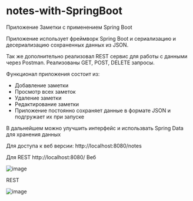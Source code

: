 # notes-with-SpringBoot
Приложение Заметки с применением Spring Boot

Приложение использует фреймворк Spring Boot и сериализацию и десериализацию сохраненных данных из JSON.

Так же дополнительно реализовал REST сервис для работы с данными через Postman.
Реализованы GET, POST, DELETE запросы.

Функционал приложения состоит из:

- Добавление заметки
- Просмотр всех заметок
- Удаление заметки
- Редактирование заметки
- Приложение постоянно сохраняет данные в формате JSON и подгружает их при запуске 

В дальнейшем можно улучшить интерфейс и использвать Spring Data для хранения данных

Для доступа к веб версии: http://localhost:8080/notes

Для REST http://localhost:8080/
Веб

![image](https://user-images.githubusercontent.com/92898813/222927579-062b2a86-8c37-46c2-bf13-dc75744d3007.png)

REST

![image](https://user-images.githubusercontent.com/92898813/222927553-da710407-bc85-4d88-9778-96bc331bcbde.png)
